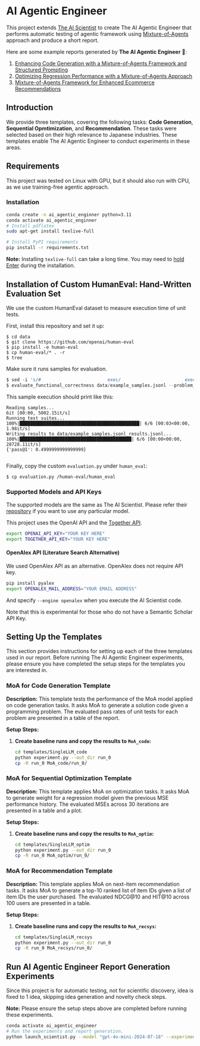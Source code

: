 # AI Agentic Engineer

This project extends [The AI Scientist](https://github.com/SakanaAI/AI-Scientist) to create The AI Agentic Engineer that performs automatic testing of agentic framework using [Mixture-of-Agents](https://arxiv.org/pdf/2401.04088) approach and produce a short report.

Here are some example reports generated by **The AI Agentic Engineer** 📝:

1. [Enhancing Code Generation with a Mixture-of-Agents Framework and Structured Prompting](https://drive.google.com/file/d/18KiBk6UvHKQB0zuAlPqVaOtvgtLsRBb1/view?usp=drive_link)
2. [Optimizing Regression Performance with a Mixture-of-Agents Approach](https://drive.google.com/file/d/1RawCCvQFMxAmdyf35Wv2-_WzoapmIO5q/view?usp=sharing)
3. [Mixture-of-Agents Framework for Enhanced Ecommerce Recommendations](https://drive.google.com/file/d/1Qre1WaO0cWjQlsEk2ioYIFcIeEpj7MaU/view?usp=sharing)

## Introduction

We provide three templates, covering the following tasks: **Code Generation**, **Sequential Opmtimization**, and **Recommendation**. 
These tasks were selected based on their high relevance to Japanese industries.
These templates enable The AI Agentic Engineer to conduct experiments in these areas.

## Requirements

This project was tested on Linux with GPU, but it should also run with CPU, as we use training-free agentic approach.

### Installation

```bash
conda create -n ai_agentic_enginner python=3.11
conda activate ai_agentic_enginner
# Install pdflatex
sudo apt-get install texlive-full

# Install PyPI requirements
pip install -r requirements.txt
```

**Note:** Installing `texlive-full` can take a long time. You may need to [hold Enter](https://askubuntu.com/questions/956006/pregenerating-context-markiv-format-this-may-take-some-time-takes-forever) during the installation.


## Installation of Custom HumanEval: Hand-Written Evaluation Set

We use the custom HumanEval dataset to measure execution time of unit tests.

First, install this repository and set it up:
```
$ cd data
$ git clone https://github.com/openai/human-eval
$ pip install -e human-eval
$ cp human-eval/* . -r
$ tree
```

Make sure it runs samples for evaluation.

```python
$ sed -i 's/#                         exec/                        exec/g' human-eval/human_eval/execution.py
$ evaluate_functional_correctness data/example_samples.jsonl --problem_file=data/example_problem.jsonl
```
This sample execution should print like this:

```commandline
Reading samples...
6it [00:00, 5002.15it/s]
Running test suites...
100%|█████████████████████████████████████████████| 6/6 [00:03<00:00,  1.98it/s]
Writing results to data/example_samples.jsonl_results.jsonl...
100%|██████████████████████████████████████████| 6/6 [00:00<00:00, 28728.11it/s]
{'pass@1': 0.4999999999999999}


```

Finally, copy the custom `evaluation.py` under `human_eval`: 

```
$ cp evaluation.py /human-eval/human_eval
```

### Supported Models and API Keys

The supported models are the same as The AI Scientist. 
Please refer their [repository](https://github.com/SakanaAI/AI-Scientist) if you want to use any particular model.

This project uses the OpenAI API and the [Together API](https://api.together.xyz/).

```bash
export OPENAI_API_KEY="YOUR KEY HERE"
export TOGETHER_API_KEY="YOUR KEY HERE"
```

#### OpenAlex API (Literature Search Alternative)

We used OpenAlex API as an alternative.
OpenAlex does not require API key.

```bash
pip install pyalex
export OPENALEX_MAIL_ADDRESS="YOUR EMAIL ADDRESS"
```

And specify `--engine openalex` when you execute the AI Scientist code.

Note that this is experimental for those who do not have a Semantic Scholar API Key.

## Setting Up the Templates

This section provides instructions for setting up each of the three templates used in our report. Before running The AI Agentic Engineer experiments, please ensure you have completed the setup steps for the templates you are interested in.

### MoA for Code Generation Template

**Description:** This template tests the performance of the MoA model applied on code generation tasks. It asks MoA to generate a solution code given a programming problem. The evaluated pass rates of unit tests for each problem are presented in a table of the report.

**Setup Steps:**

1. **Create baseline runs and copy the results to `MoA_code`:**

   ```bash
   cd templates/SingleLLM_code
   python experiment.py --out_dir run_0
   cp -R run_0 MoA_code/run_0/
   ```

### MoA for Sequential Optimization Template

**Description:** This template applies MoA on optimization tasks. It asks MoA to generate weight for a regression model given the previous MSE performance history. The evaluated MSEs across 30 iterations are presented in a table and a plot. 

**Setup Steps:**

1. **Create baseline runs and copy the results to `MoA_optim`:**

   ```bash
   cd templates/SingleLLM_optim
   python experiment.py --out_dir run_0
   cp -R run_0 MoA_optim/run_0/
   ```

### MoA for Recommendation Template

**Description:** This template applies MoA on next-item recommendation tasks. It asks MoA to generate a top-10 ranked list of item IDs given a list of item IDs the user purchased. The evaluated NDCG@10 and HIT@10 across 100 users are presented in a table.

**Setup Steps:**

1. **Create baseline runs and copy the results to `MoA_recsys`:**

   ```bash
   cd templates/SingleLLM_recsys
   python experiment.py --out_dir run_0
   cp -R run_0 MoA_recsys/run_0/
   ```

## Run AI Agentic Engineer Report Generation Experiments

Since this project is for automatic testing, not for scientific discovery, idea is fixed to 1 idea, skipping idea generation and novelty check steps.

**Note:** Please ensure the setup steps above are completed before running these experiments.

```bash
conda activate ai_agentic_engineer
# Run the experiments and report generation.
python launch_scientist.py --model "gpt-4o-mini-2024-07-18" --experiment MoA_code --num-ideas 1 --skip-novelty-check --skip-idea-generation
```
